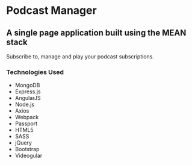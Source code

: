 <h1>Podcast Manager</h1>
<h2>A single page application built using the MEAN stack</h2>

<p>Subscribe to, manage and play your podcast subscriptions.</p>

<h3>Technologies Used</h3>

<ul>
<li>MongoDB</li>
<li>Express.js</li>
<li>AngularJS</li>
<li>Node.js</li>
<li>Axios</li>
<li>Webpack</li>
<li>Passport</li>
<li>HTML5</li>
<li>SASS</li>
<li>jQuery</li>
<li>Bootstrap</li>
<li>Videogular</li>
</ul>
